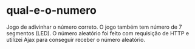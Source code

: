 # qual-e-o-numero
Jogo de adivinhar o número correto.
O jogo também tem número de 7 segmentos (LED).
O número aleatório foi feito com requisição de HTTP e utilizei Ajax para conseguir receber o número aleatório.
